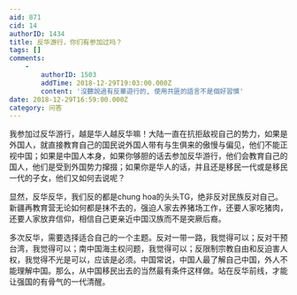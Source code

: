 ```yaml
---
aid: 871
cid: 14
authorID: 1434
title: 反华游行，你们有参加过吗？
tags: []
comments:
    -
        authorID: 1503
        addTime: 2018-12-29T19:03:00.000Z
        content: '沒聽說過有反華遊行的, 使用共匪的語言不是個好習慣'
date: 2018-12-29T16:59:00.000Z
category: 问答
---
```


我参加过反华游行，越是华人越反华嘛！大陆一直在抗拒敌视自己的势力，如果是外国人，就直接教育自己的国民说外国人带有与生俱来的傲慢与偏见，他们不能正视中国；如果是中国人本身，如果你够胆的话去参加反华游行，他们会教育自己的国人，他们是受到外国势力撺掇；如果你是华人的话，并且还是移民一代或是移民一代的子女，他们又如何去说呢？

显然，反华反华，我们反的都是chung hoa的头头TG，绝非反对民族反对自己。新疆再教育营无论如何都是抹不去的，强迫人家去养猪场工作，还要人家吃猪肉，还要人家放弃信仰，相信自己更亲近中国汉族而不是突厥后裔。

多次反华，需要选择适合自己的一个主题。反对一带一路，我觉得可以；反对干预台湾，我觉得可以；南中国海主权问题，我觉得可以；反限制宗教自由和反迫害人权，我觉得不光是可以，应该是必须。中国常说，中国人最了解自己中国，外人不能理解中国。那么，从中国移民出去的当然最有条件这样做。站在反华前线，才能让强国的有骨气的一代清醒。
